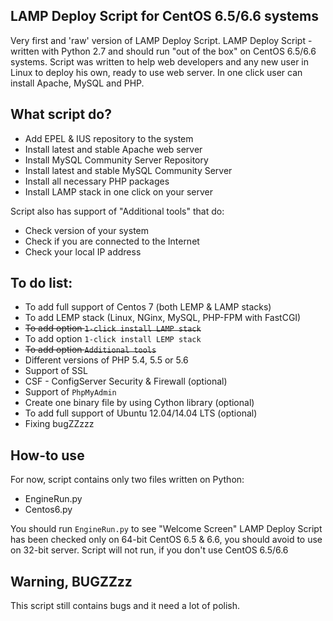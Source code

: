 ## LAMP Deploy Script for CentOS 6.5/6.6 systems
Very first and 'raw' version of LAMP Deploy Script. LAMP Deploy Script - written with Python 2.7 and should run "out of the box" on CentOS 6.5/6.6 systems. Script was written to help web developers and any new user in Linux to deploy his own, ready to use web server. In one click user can install Apache, MySQL and PHP.

## What script do?
- Add EPEL & IUS repository to the system
- Install latest and stable Apache web server
- Install MySQL Community Server Repository
- Install latest and stable MySQL Community Server
- Install all necessary PHP packages
- Install LAMP stack in one click on your server

Script also has support of "Additional tools" that do:
- Check version of your system
- Check if you are connected to the Internet
- Check your local IP address

## To do list:
- To add full support of Centos 7 (both LEMP & LAMP stacks)
- To add LEMP stack (Linux, NGinx, MySQL, PHP-FPM with FastCGI)
- <strike>To add option `1-click install LAMP stack`</strike>
- To add option `1-click install LEMP stack`
- <strike>To add option `Additional tools`</strike>
- Different versions of PHP 5.4, 5.5 or 5.6
- Support of SSL
- CSF - ConfigServer Security & Firewall (optional)
- Support of `PhpMyAdmin`
- Create one binary file by using Cython library (optional)
- To add full support of Ubuntu 12.04/14.04 LTS (optional)
- Fixing bugZZzzz

## How-to use
For now, script contains only two files written on Python:
* EngineRun.py
* Centos6.py

You should run `EngineRun.py` to see "Welcome Screen"
LAMP Deploy Script has been checked only on 64-bit CentOS 6.5 & 6.6, you should avoid to use on 32-bit server.
Script will not run, if you don't use CentOS 6.5/6.6

## Warning, BUGZZzz
This script still contains bugs and it need a lot of polish.
